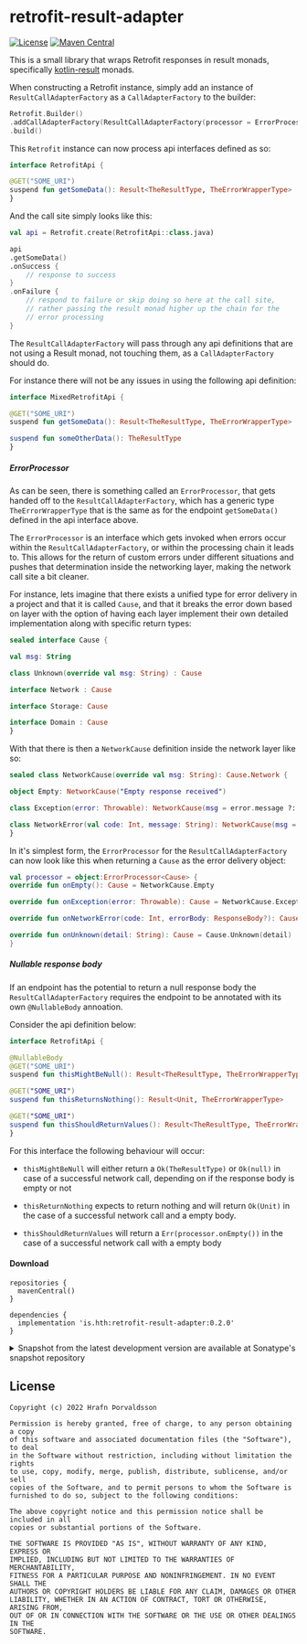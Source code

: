 # retrofit-result-adapter

[![License](https://img.shields.io/badge/License-MIT-blue)](https://choosealicense.com/licenses/mit/)
[![Maven Central](https://img.shields.io/maven-central/v/is.hth/retrofit-result-adapter?color=blue)](https://central.sonatype.com/artifact/is.hth/retrofit-result-adapter/0.2.0)


This is a small library that wraps Retrofit responses in result monads, specifically [kotlin-result](https://github.com/michaelbull/kotlin-result) monads.

When constructing a Retrofit instance, simply add an instance of `ResultCallAdapterFactory` as a `CallAdapterFactory` to the builder:

```kotlin
Retrofit.Builder()
.addCallAdapterFactory(ResultCallAdapterFactory(processor = ErrorProcessor<TheErrorWrapperType>()))
.build()

```

This `Retrofit` instance can now process api interfaces defined as so:

```kotlin
interface RetrofitApi {

@GET("SOME_URI")
suspend fun getSomeData(): Result<TheResultType, TheErrorWrapperType>
}
```

And the call site simply looks like this:

```kotlin
val api = Retrofit.create(RetrofitApi::class.java)

api
.getSomeData()
.onSuccess {
    // response to success
}
.onFailure {
    // respond to failure or skip doing so here at the call site,
    // rather passing the result monad higher up the chain for the
    // error processing
}
```

The `ResultCallAdapterFactory` will pass through any api definitions that are not using a Result monad, not touching them, as a `CallAdapterFactory` should do.

For instance there will not be any issues in using the following api definition:

```kotlin
interface MixedRetrofitApi {

@GET("SOME_URI")
suspend fun getSomeData(): Result<TheResultType, TheErrorWrapperType>

suspend fun someOtherData(): TheResultType
}
```

##### ErrorProcessor

As can be seen, there is something called an `ErrorProcessor`, that gets handed off to the `ResultCallAdapterFactory`, which has a generic type `TheErrorWrapperType` that is the same as for the endpoint `getSomeData()` defined in the api interface above.

The `ErrorProcessor` is an interface which gets invoked when errors occur within the `ResultCallAdapterFactory`, or within the processing chain it leads to. This allows for the return of custom errors under different situations and pushes that determination inside the networking layer, making the network call site a bit cleaner.

For instance, lets imagine that there exists a unified type for error delivery in a project and that it is called `Cause`, and that it breaks the error down based on layer with the option of having each layer implement their own detailed implementation along with specific return types:

```kotlin
sealed interface Cause {

val msg: String

class Unknown(override val msg: String) : Cause

interface Network : Cause

interface Storage: Cause

interface Domain : Cause
}
```

With that there is then a `NetworkCause` definition inside the network layer like so:

```kotlin
sealed class NetworkCause(override val msg: String): Cause.Network {

object Empty: NetworkCause("Empty response received")

class Exception(error: Throwable): NetworkCause(msg = error.message ?: "")

class NetworkError(val code: Int, message: String): NetworkCause(msg = message)
}
```

In it's simplest form, the `ErrorProcessor` for the `ResultCallAdapterFactory` can now look like this when returning a `Cause` as the error delivery object:

```kotlin
val processor = object:ErrorProcessor<Cause> {
override fun onEmpty(): Cause = NetworkCause.Empty

override fun onException(error: Throwable): Cause = NetworkCause.Exception(error)

override fun onNetworkError(code: Int, errorBody: ResponseBody?): Cause = NetworkCause.NetworkError(code, someProcessingFunction(errorBody))

override fun onUnknown(detail: String): Cause = Cause.Unknown(detail)
}
```

##### Nullable response body

If an endpoint has the potential to return a null response body the `ResultCallAdapterFactory` requires the endpoint to be annotated with its own `@NullableBody` annoation.

Consider the api definition below:

```kotlin
interface RetrofitApi {

@NullableBody
@GET("SOME_URI")
suspend fun thisMightBeNull(): Result<TheResultType, TheErrorWrapperType>

@GET("SOME_URI")
suspend fun thisReturnsNothing(): Result<Unit, TheErrorWrapperType>

@GET("SOME_URI")
suspend fun thisShouldReturnValues(): Result<TheResultType, TheErrorWrapperType>
}
```

For this interface the following behaviour will occur:

- `thisMightBeNull` will either return a `Ok(TheResultType)` or `Ok(null)` in case of a successful network call, depending on if the response body is empty or not

- `thisReturnNothing` expects to return nothing and will return `Ok(Unit)` in the case of a successful network call and a empty body.

- `thisShouldReturnValues` will return a `Err(processor.onEmpty())` in the case of a successful network call with a empty body


#### Download

```
repositories {
  mavenCentral()
}

dependencies {
  implementation 'is.hth:retrofit-result-adapter:0.2.0'
}
```

<details>
<summary>Snapshot from the latest development version are available at Sonatype's snapshot repository</summary>
<p>

```
repositories {
  mavenCentral()
  maven {
    url 'https://s01.oss.sonatype.org/content/repositories/snapshots/'
  }
}

dependencies {
  implementation 'is.hth:retrofit-result-adapter:0.3.0-SNAPSHOT'
}
```

</p>
</details>


License
-------

    Copyright (c) 2022 Hrafn Þorvaldsson

	Permission is hereby granted, free of charge, to any person obtaining a copy
	of this software and associated documentation files (the "Software"), to deal
	in the Software without restriction, including without limitation the rights
	to use, copy, modify, merge, publish, distribute, sublicense, and/or sell
	copies of the Software, and to permit persons to whom the Software is
	furnished to do so, subject to the following conditions:

	The above copyright notice and this permission notice shall be included in all
	copies or substantial portions of the Software.

	THE SOFTWARE IS PROVIDED "AS IS", WITHOUT WARRANTY OF ANY KIND, EXPRESS OR
	IMPLIED, INCLUDING BUT NOT LIMITED TO THE WARRANTIES OF MERCHANTABILITY,
	FITNESS FOR A PARTICULAR PURPOSE AND NONINFRINGEMENT. IN NO EVENT SHALL THE
	AUTHORS OR COPYRIGHT HOLDERS BE LIABLE FOR ANY CLAIM, DAMAGES OR OTHER
	LIABILITY, WHETHER IN AN ACTION OF CONTRACT, TORT OR OTHERWISE, ARISING FROM,
	OUT OF OR IN CONNECTION WITH THE SOFTWARE OR THE USE OR OTHER DEALINGS IN THE
	SOFTWARE.
